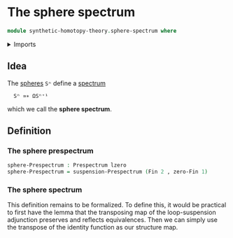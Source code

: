 # The sphere spectrum

```agda
module synthetic-homotopy-theory.sphere-spectrum where
```

<details><summary>Imports</summary>

```agda
open import foundation.dependent-pair-types
open import foundation.universe-levels

open import synthetic-homotopy-theory.prespectra
open import synthetic-homotopy-theory.suspension-prespectra

open import univalent-combinatorics.standard-finite-types
```

</details>

## Idea

The [spheres](synthetic-homotopy-theory.spheres.md) `Sⁿ` define a
[spectrum](synthetic-homotopy-theory.spectra.md)

```text
  Sⁿ ≃∗ ΩSⁿ⁺¹
```

which we call the **sphere spectrum**.

## Definition

### The sphere prespectrum

```agda
sphere-Prespectrum : Prespectrum lzero
sphere-Prespectrum = suspension-Prespectrum (Fin 2 , zero-Fin 1)
```

### The sphere spectrum

This definition remains to be formalized. To define this, it would be practical
to first have the lemma that the transposing map of the loop-suspension
adjunction preserves and reflects equivalences. Then we can simply use the
transpose of the identity function as our structure map.
